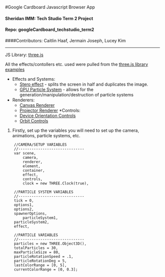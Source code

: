 #Google Cardboard Javascript Browser App
#### Sheridan IMM: Tech Studio Term 2 Project
#### Repo: googleCardboard_techstudio_term2

####Contributors: Caitlin Haaf, Jermain Joseph, Lucey Kim
******

JS Library: [three.js](https://github.com/mrdoob/three.js/)

All the effects/contollers etc. used were pulled from the [three.js library examples](https://github.com/mrdoob/three.js/tree/master/examples)  
* Effects and Systems: 
  + [Stero effect](https://github.com/mrdoob/three.js/blob/master/examples/webgl_effects_stereo.html) - splits the screen in half and duplicates the image.
  + [GPU Particle System](https://github.com/mrdoob/three.js/blob/master/examples/webgl_gpu_particle_system.html) - allows for the generation/manipulation/destruction of particle systems
* Renderers:
  + [Canvas Renderer](https://github.com/mrdoob/three.js/blob/master/examples/js/renderers/CanvasRenderer.js)
  + [Projector Renderer](https://github.com/mrdoob/three.js/blob/master/examples/js/renderers/Projector.js)
*Controls:
  + [Device Orientation Controls](https://github.com/mrdoob/three.js/blob/master/examples/js/controls/DeviceOrientationControls.js)
  + [Orbit Controls](https://github.com/mrdoob/three.js/blob/master/examples/js/controls/OrbitControls.js)

1. Firstly, set up the variables you will need to set up the camera, animations, particle systems, etc.
```{r}
    //CAMERA/SETUP VARIABLES
    //------------------------------
    var scene,
        camera,
        renderer,
        element,
        container,
        effect,
        controls,
        clock = new THREE.Clock(true),

    //PARTICLE SYSTEM VARIABLES
    //------------------------------
    tick = 0,
    options1,
    options2,
    spawnerOptions,
		particleSystem1,
    particleSystem2,
    effect,

    //PARTICLE VARIABLES
    //------------------------------
    particles = new THREE.Object3D(),
    totalParticles = 30,
    maxParticleSize = 80,
    particleRotationSpeed = .1,
    particleRotationDeg = 5,
    lastColorRange = [0, 5],
    currentColorRange = [0, 0.3];
```
